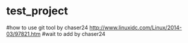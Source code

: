 # test_project
#how to use git tool by chaser24
http://www.linuxidc.com/Linux/2014-03/97821.htm
#wait to add by chaser24
